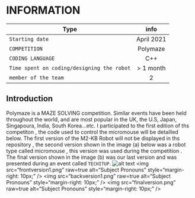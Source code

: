 # INFORMATION
| Type     |      info      | 
|----------|:-------------:|
|`Starting date`| April 2021|
| `COMPETITION` |  Polymaze| 
| `CODING LANGUAGE` |   C++   | 
| `Time spent on coding/designing the robot` | > 1 month  | 
|`member of the team`| 2|
## Introduction
Polymaze is a MAZE SOLVING competition. Similar events have been held throughout the 
world, and are most popular in the UK, the U.S, Japan, Singapoura, India, South Korea...etc.
I participated to the first edition of ths competiton , the code used to control the micromouse will be detailled below.
The first version of the M2-KB Robot will not be displayed in ths repository , the second version shown in the image (a) below was a robot type called micromouse , this version was used during the competition . The final version shown in the image (b) was our last version and was presented during an event called `TECHITUP`.
![alt text](http://url/to/backversion1.png)
<img
src=“frontversion1.png”
raw=true
alt=“Subject Pronouns”
style=“margin-right: 10px;”
/>
<img
src=“backversion1.png”
raw=true
alt=“Subject Pronouns”
style=“margin-right: 10px;”
/>
<img
src=“finalversion.png”
raw=true
alt=“Subject Pronouns”
style=“margin-right: 10px;”
/>


 
